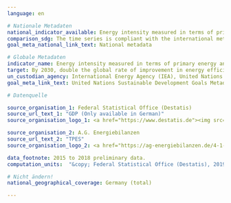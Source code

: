 ```yaml
---
language: en

# Nationale Metadaten
national_indicator_available: Energy intensity measured in terms of primary energy and GDP
comparison_sdg: The time series is compliant with the international metadata description.
goal_meta_national_link_text: National metadata

# Globale Metadaten
indicator_name: Energy intensity measured in terms of primary energy and GDP
target: By 2030, double the global rate of improvement in energy efficiency
un_custodian_agency: International Energy Agency (IEA), United Nations Statistics Division (UNSD), United Nations' inter-agency mechanism on energy (UN Energy)
goal_meta_link_text: United Nations Sustainable Development Goals Metadata

# Datenquelle

source_organisation_1: Federal Statistical Office (Destatis)
source_url_text_1: "GDP (Only available in German)"
source_organisation_logo_1: <a href="https://www.destatis.de"><img src="https://g205sdgs.github.io/sdg-indicators/public/LogosEn/destatis.png" alt="Logo Destatis" /></a>

source_organisation_2: A.G. Energiebilanzen
source_url_text_2: "TPES"
source_organisation_logo_2: <a href="https://ag-energiebilanzen.de/4-1-Home.html"><img src="https://g205sdgs.github.io/sdg-indicators/public/LogosEn/ageb.png" alt="Logo AG Energiebilanzen" /></a>

data_footnote: 2015 to 2018 preliminary data.
computation_units:  "&copy; Federal Statistical Office (Destatis), 2019"

# Nicht ändern!
national_geographical_coverage: Germany (total)

---
```

